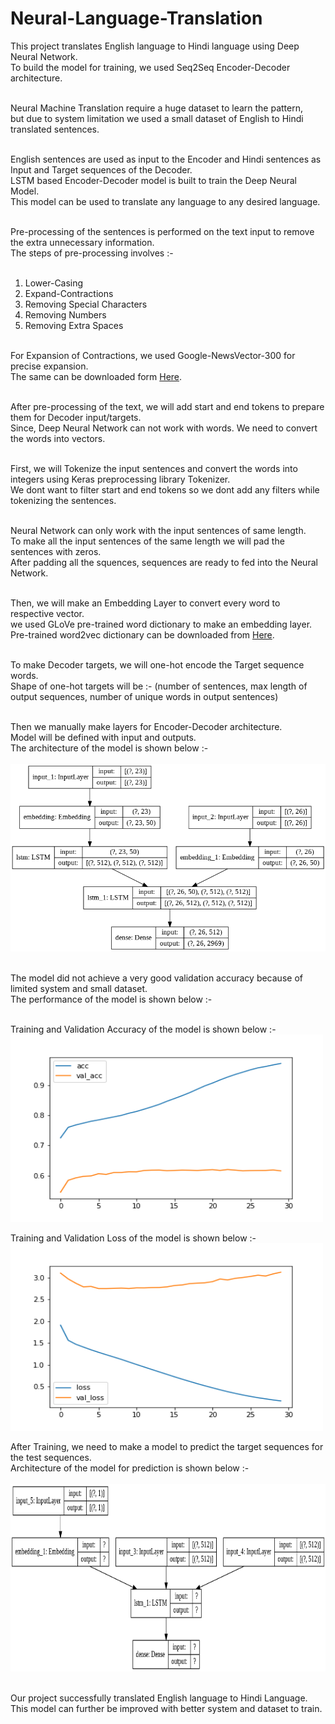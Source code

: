 # Neural-Language-Translation
This project translates English language to Hindi language using Deep Neural Network.<br />
To build the model for training, we used Seq2Seq Encoder-Decoder architecture.<br /><br />

Neural Machine Translation require a huge dataset to learn the pattern,<br />
but due to system limitation we used a small dataset of English to Hindi translated sentences.<br /><br />

English sentences are used as input to the Encoder and Hindi sentences as Input and Target sequences of the Decoder.<br />
LSTM based Encoder-Decoder model is built to train the Deep Neural Model.<br />
This model can be used to translate any language to any desired language. <br /><br />

Pre-processing of the sentences is performed on the text input to remove the extra unnecessary information.<br />
The steps of pre-processing involves :-<br /><br />

1. Lower-Casing<br />
2. Expand-Contractions<br />
3. Removing Special Characters<br />
4. Removing Numbers<br />
5. Removing Extra Spaces<br /><br />

For Expansion of Contractions, we used Google-NewsVector-300 for precise expansion.<br />
The same can be downloaded form [Here](https://code.google.com/archive/p/word2vec/).<br /><br />

After pre-processing of the text, we will add start and end tokens to prepare them for Decoder input/targets.<br />
Since, Deep Neural Network can not work with words. We need to convert the words into vectors.<br /><br />

First, we will Tokenize the input sentences and convert the words into integers using Keras preprocessing library Tokenizer.<br />
We dont want to filter start and end tokens so we dont add any filters while tokenizing the sentences.<br /><br />

Neural Network can only work with the input sentences of same length.<br />
To make all the input sentences of the same length we will pad the sentences with zeros.<br />
After padding all the squences, sequences are ready to fed into the Neural Network.<br /><br />

Then, we will make an Embedding Layer to convert every word to respective vector.<br />
we used GLoVe pre-trained word dictionary to make an embedding layer.<br />
Pre-trained word2vec dictionary can be downloaded from [Here](https://nlp.stanford.edu/projects/glove/).<br /><br />

To make Decoder targets, we will one-hot encode the Target sequence words.<br />
Shape of one-hot targets will be :- (number of sentences, max length of output sequences, number of unique words in output sentences)<br /><br />

Then we manually make layers for Encoder-Decoder architecture.<br />
Model will be defined with input and outputs.<br />
The architecture of the model is shown below :-<br /><br />
<img src="https://github.com/gearhead0909/Neural-Language-Translation/blob/master/Model%20Training.png" alt="alt text" width="800" height="300"><br /><br />

The model did not achieve a very good validation accuracy because of limited system and small dataset.<br />
The performance of the model is shown below :-<br /><br />

Training and Validation Accuracy of the model is shown below :-<br />
<img src="https://github.com/gearhead0909/Neural-Language-Translation/blob/master/Accuracy.png" alt="alt text" width="500" height="300"><br />

Training and Validation Loss of the model is shown below :-<br />
<img src="https://github.com/gearhead0909/Neural-Language-Translation/blob/master/Loss.png" alt="alt text" width="500" height="300"><br />

After Training, we need to make a model to predict the target sequences for the test sequences.<br />
Architecture of the model for prediction is shown below :-<br /><br />
<img src="https://github.com/gearhead0909/Neural-Language-Translation/blob/master/Model%20Prediction.png" alt="alt text" width="800" height="300"><br /><br />

Our project successfully translated English language to Hindi Language.<br />
This model can further be improved with better system and dataset to train.
